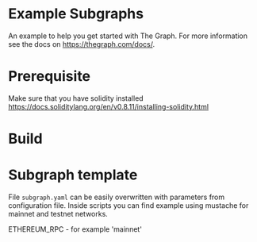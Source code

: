 # Example Subgraphs

An example to help you get started with The Graph. For more information see the docs on https://thegraph.com/docs/.

# Prerequisite

Make sure that you have solidity installed
https://docs.soliditylang.org/en/v0.8.11/installing-solidity.html

# Build


# Subgraph template
File `subgraph.yaml` can be easily overwritten with parameters from configuration file. Inside scripts you can find example using mustache for mainnet and testnet networks.



ETHEREUM_RPC - for example 'mainnet'

